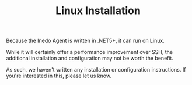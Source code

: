﻿---
title: Linux Installation
sequence: 20

---

Because the Inedo Agent is written in .NET5+, it can run on Linux. 

While it will certainly offer a performance improvement over SSH, the additional installation and configuration may not be worth the benefit. 

As such, we haven't written any installation or configuration instructions. If you're interested in this, please let us know.